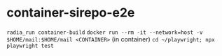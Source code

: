 # container-sirepo-e2e
`radia_run container-build`
`docker run --rm -it --network=host -v $HOME/mail:$HOME/mail <CONTAINER>`
(in container) `cd ~/playwright; npx playwright test`
